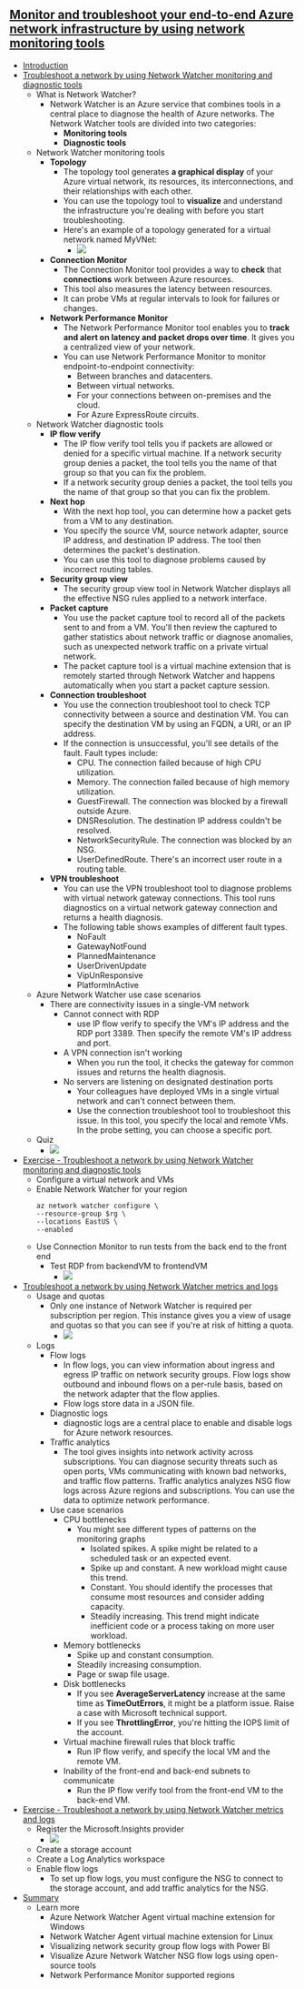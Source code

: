 ## [Monitor and troubleshoot your end-to-end Azure network infrastructure by using network monitoring tools](https://docs.microsoft.com/en-au/learn/modules/troubleshoot-azure-network-infrastructure/index)
- [Introduction](https://docs.microsoft.com/en-au/learn/modules/troubleshoot-azure-network-infrastructure/1-introduction)
- [Troubleshoot a network by using Network Watcher monitoring and diagnostic tools](https://docs.microsoft.com/en-au/learn/modules/troubleshoot-azure-network-infrastructure/2-troubleshoot-networking-with-network-watcher)
  - What is Network Watcher?
    - Network Watcher is an Azure service that combines tools in a central place to diagnose the health of Azure networks. The Network Watcher tools are divided into two categories:
      - **Monitoring tools**
      - **Diagnostic tools**
  - Network Watcher monitoring tools
    - **Topology**
      - The topology tool generates **a graphical display** of your Azure virtual network, its resources, its interconnections, and their relationships with each other.
      - You can use the topology tool to **visualize** and understand the infrastructure you're dealing with before you start troubleshooting.
      - Here's an example of a topology generated for a virtual network named MyVNet:
        - ![](2019-11-10-13-17-31.png)
    - **Connection Monitor**
      - The Connection Monitor tool provides a way to **check** that **connections** work between Azure resources. 
      - This tool also measures the latency between resources.
      - It can probe VMs at regular intervals to look for failures or changes.
    - **Network Performance Monitor**
      - The Network Performance Monitor tool enables you to **track and alert on latency and packet drops over time**. It gives you a centralized view of your network.
      - You can use Network Performance Monitor to monitor endpoint-to-endpoint connectivity:
        - Between branches and datacenters.
        - Between virtual networks.
        - For your connections between on-premises and the cloud.
        - For Azure ExpressRoute circuits.
  - Network Watcher diagnostic tools
    - **IP flow verify**
      - The IP flow verify tool tells you if packets are allowed or denied for a specific virtual machine. If a network security group denies a packet, the tool tells you the name of that group so that you can fix the problem.
      - If a network security group denies a packet, the tool tells you the name of that group so that you can fix the problem.
    - **Next hop**
      - With the next hop tool, you can determine how a packet gets from a VM to any destination. 
      - You specify the source VM, source network adapter, source IP address, and destination IP address. The tool then determines the packet's destination. 
      - You can use this tool to diagnose problems caused by incorrect routing tables.
    - **Security group view**
      - The security group view tool in Network Watcher displays all the effective NSG rules applied to a network interface.
    - **Packet capture**
      - You use the packet capture tool to record all of the packets sent to and from a VM. You'll then review the captured to gather statistics about network traffic or diagnose anomalies, such as unexpected network traffic on a private virtual network.
      - The packet capture tool is a virtual machine extension that is remotely started through Network Watcher and happens automatically when you start a packet capture session.
    - **Connection troubleshoot**
      - You use the connection troubleshoot tool to check TCP connectivity between a source and destination VM. You can specify the destination VM by using an FQDN, a URI, or an IP address.
      - If the connection is unsuccessful, you'll see details of the fault. Fault types include:
        - CPU. The connection failed because of high CPU utilization.
        - Memory. The connection failed because of high memory utilization.
        - GuestFirewall. The connection was blocked by a firewall outside Azure.
        - DNSResolution. The destination IP address couldn't be resolved.
        - NetworkSecurityRule. The connection was blocked by an NSG.
        - UserDefinedRoute. There's an incorrect user route in a routing table.
    - **VPN troubleshoot**
      - You can use the VPN troubleshoot tool to diagnose problems with virtual network gateway connections. This tool runs diagnostics on a virtual network gateway connection and returns a health diagnosis.
      - The following table shows examples of different fault types.
        - NoFault
        - GatewayNotFound
        - PlannedMaintenance
        - UserDrivenUpdate
        - VipUnResponsive
        - PlatformInActive
  - Azure Network Watcher use case scenarios
    - There are connectivity issues in a single-VM network
      - Cannot connect with RDP
        - use IP flow verify to specify the VM's IP address and the RDP port 3389. Then specify the remote VM's IP address and port.
      - A VPN connection isn't working
        - When you run the tool, it checks the gateway for common issues and returns the health diagnosis.
      - No servers are listening on designated destination ports
        - Your colleagues have deployed VMs in a single virtual network and can't connect between them.
        - Use the connection troubleshoot tool to troubleshoot this issue. In this tool, you specify the local and remote VMs. In the probe setting, you can choose a specific port.
  - Quiz
    - ![](2019-11-10-14-43-37.png)
- [Exercise - Troubleshoot a network by using Network Watcher monitoring and diagnostic tools](https://docs.microsoft.com/en-au/learn/modules/troubleshoot-azure-network-infrastructure/3-exercise-troubleshoot-networking-with-network-watcher)
  - Configure a virtual network and VMs
  - Enable Network Watcher for your region
    ```
    az network watcher configure \
    --resource-group $rg \
    --locations EastUS \
    --enabled
    ```
  - Use Connection Monitor to run tests from the back end to the front end
    - Test RDP from backendVM to frontendVM
      - ![](2019-11-10-14-47-49.png)
- [Troubleshoot a network by using Network Watcher metrics and logs](https://docs.microsoft.com/en-au/learn/modules/troubleshoot-azure-network-infrastructure/4-troubleshoot-networking-with-network-watcher-metrics-logs)
  - Usage and quotas
    - Only one instance of Network Watcher is required per subscription per region. This instance gives you a view of usage and quotas so that you can see if you're at risk of hitting a quota.
      - ![](2019-11-10-14-53-45.png)
  - Logs
    - Flow logs
      - In flow logs, you can view information about ingress and egress IP traffic on network security groups. Flow logs show outbound and inbound flows on a per-rule basis, based on the network adapter that the flow applies.
      - Flow logs store data in a JSON file.
    - Diagnostic logs
      - diagnostic logs are a central place to enable and disable logs for Azure network resources.
    - Traffic analytics
      - The tool gives insights into network activity across subscriptions. You can diagnose security threats such as open ports, VMs communicating with known bad networks, and traffic flow patterns. Traffic analytics analyzes NSG flow logs across Azure regions and subscriptions. You can use the data to optimize network performance.
    - Use case scenarios
      - CPU bottlenecks
        - You might see different types of patterns on the monitoring graphs
          - Isolated spikes. A spike might be related to a scheduled task or an expected event. 
          - Spike up and constant. A new workload might cause this trend. 
          - Constant. You should identify the processes that consume most resources and consider adding capacity.
          - Steadily increasing. This trend might indicate inefficient code or a process taking on more user workload.
      - Memory bottlenecks
        - Spike up and constant consumption. 
        - Steadily increasing consumption.
        - Page or swap file usage. 
      - Disk bottlenecks
        - If you see **AverageServerLatency** increase at the same time as **TimeOutErrors**, it might be a platform issue. Raise a case with Microsoft technical support.
        - If you see **ThrottlingError**, you're hitting the IOPS limit of the account.
      - Virtual machine firewall rules that block traffic   
        - Run IP flow verify, and specify the local VM and the remote VM.
      - Inability of the front-end and back-end subnets to communicate
        - Run the IP flow verify tool from the front-end VM to the back-end VM. 
- [Exercise - Troubleshoot a network by using Network Watcher metrics and logs](https://docs.microsoft.com/en-au/learn/modules/troubleshoot-azure-network-infrastructure/5-exercise-troubleshoot-networking-with-network-watcher-metrics-logs)
  - Register the Microsoft.Insights provider
    - ![](2019-11-10-15-12-54.png)
  - Create a storage account
  - Create a Log Analytics workspace
  - Enable flow logs
    - To set up flow logs, you must configure the NSG to connect to the storage account, and add traffic analytics for the NSG.
- [Summary](https://docs.microsoft.com/en-au/learn/modules/troubleshoot-azure-network-infrastructure/6-summary)
  - Learn more
    - Azure Network Watcher Agent virtual machine extension for Windows
    - Network Watcher Agent virtual machine extension for Linux
    - Visualizing network security group flow logs with Power BI
    - Visualize Azure Network Watcher NSG flow logs using open-source tools
    - Network Performance Monitor supported regions